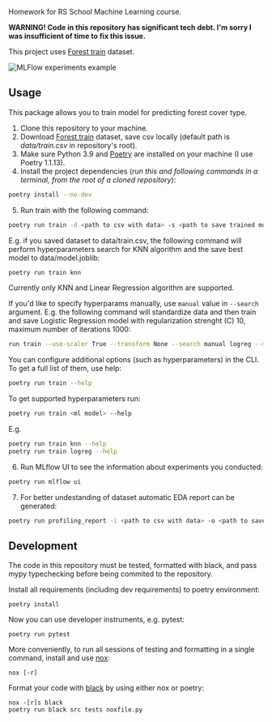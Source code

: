 Homework for RS School Machine Learning course.

**WARNING! Code in this repository has significant tech debt. I'm sorry I was insufficient of time to fix this issue.**

This project uses [Forest train](https://www.kaggle.com/competitions/forest-cover-type-prediction) dataset.

![MLFlow experiments example](https://github.com/wervlad/9_evaluation_selection/blob/main/img/experiments.png)

## Usage
This package allows you to train model for predicting forest cover type.
1. Clone this repository to your machine.
2. Download [Forest train](https://www.kaggle.com/competitions/forest-cover-type-prediction) dataset, save csv locally (default path is *data/train.csv* in repository's root).
3. Make sure Python 3.9 and [Poetry](https://python-poetry.org/docs/) are installed on your machine (I use Poetry 1.1.13).
4. Install the project dependencies (*run this and following commands in a terminal, from the root of a cloned repository*):
```sh
poetry install --no-dev
```
5. Run train with the following command:
```sh
poetry run train -d <path to csv with data> -s <path to save trained model> <ml model>
```
E.g. if you saved dataset to data/train.csv, the following command will perform hyperparameters search for KNN algorithm and the save best model to data/model.joblib:
```sh
poetry run train knn
```
Currently only KNN and Linear Regression algorithm are supported.

If you'd like to specify hyperparams manually, use ``manual`` value in ``--search`` argument. E.g. the following command will standardize data and then train and save Logistic Regression model with regularization strenght (C) 10, maximum number of iterations 1000:
```sh
run train --use-scaler True --transform None --search manual logreg --max-iter=1000 --c 10
```

You can configure additional options (such as hyperparameters) in the CLI. To get a full list of them, use help:
```sh
poetry run train --help
```
To get supported hyperparameters run:
```sh
poetry run train <ml model> --help
```
E.g.
```sh
poetry run train knn --help
poetry run train logreg --help
```
6. Run MLflow UI to see the information about experiments you conducted:
```sh
poetry run mlflow ui
```
7. For better undestanding of dataset automatic EDA report can be generated:
```sh
poetry run profiling_report -i <path to csv with data> -o <path to save report>
```

## Development

The code in this repository must be tested, formatted with black, and pass mypy typechecking before being commited to the repository.

Install all requirements (including dev requirements) to poetry environment:
```
poetry install
```
Now you can use developer instruments, e.g. pytest:
```
poetry run pytest
```
More conveniently, to run all sessions of testing and formatting in a single command, install and use [nox](https://nox.thea.codes/en/stable/): 
```
nox [-r]
```
Format your code with [black](https://github.com/psf/black) by using either nox or poetry:
```
nox -[r]s black
poetry run black src tests noxfile.py
```
